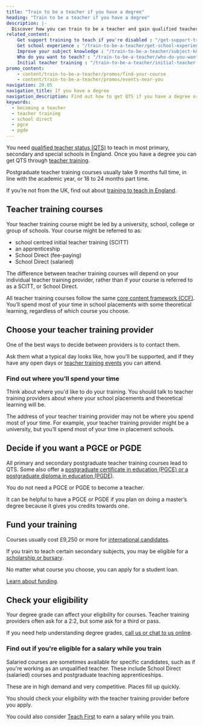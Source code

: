```yaml
---
title: "Train to be a teacher if you have a degree"
heading: "Train to be a teacher if you have a degree"
description: |-
  Discover how you can train to be a teacher and gain qualified teacher status (QTS) if you have a degree. Including school-led and university-led training.
related_content:
    Get support training to teach if you're disabled : "/get-support-training-to-teach-if-you-are-disabled"
    Get school experience : "/train-to-be-a-teacher/get-school-experience"
    Improve your subject knowledge : "/train-to-be-a-teacher/subject-knowledge-enhancement"
    Who do you want to teach? : "/train-to-be-a-teacher/who-do-you-want-to-teach"
    Initial teacher training : "/train-to-be-a-teacher/initial-teacher-training"
promo_content:
    - content/train-to-be-a-teacher/promos/find-your-course
    - content/train-to-be-a-teacher/promos/events-near-you
navigation: 20.05
navigation_title: If you have a degree
navigation_description: Find out how to get QTS if you have a degree or you’re studying for one now. There are different options you can choose.
keywords:
  - becoming a teacher
  - teacher training
  - school direct
  - pgce
  - pgde
---
```


You need [qualified teacher status (QTS)](/what-is-qts) to teach in most primary, secondary and special schools in England. Once you have a degree you can get QTS through [teacher training](/train-to-be-a-teacher/initial-teacher-training). 

Postgraduate teacher training courses usually take 9 months full time, in line with the academic year, or 18 to 24 months part time. 

If you’re not from the UK, find out about [training to teach in England](/non-uk-teachers/train-to-teach-in-england-as-an-international-student).

## Teacher training courses

Your teacher training course might be led by a university, school, college or group of schools. Your course might be referred to as:

* school centred initial teacher training (SCITT)
* an apprenticeship
* School Direct (fee-paying)
* School Direct (salaried)

The difference between teacher training courses will depend on your individual teacher training provider, rather than if your course is referred to as a SCITT, or School Direct.

All teacher training courses follow the same [core content framework (CCF)](https://www.gov.uk/government/publications/initial-teacher-training-itt-core-content-framework). You’ll spend most of your time in school placements with some theoretical learning, regardless of which course you choose.

## Choose your teacher training provider 

One of the best ways to decide between providers is to contact them.

Ask them what a typical day looks like, how you’ll be supported, and if they have any open days or [teacher training events](/events) you can attend.

### Find out where you’ll spend your time

Think about where you'd like to do your training. You should talk to teacher training providers about where your school placements and theoretical learning will be.

The address of your teacher training provider may not be where you spend most of your time. For example, your teacher training provider might be a university, but you’ll spend most of your time in placement schools.

## Decide if you want a PGCE or PGDE

All primary and secondary postgraduate teacher training courses lead to QTS. Some also offer a [postgraduate certificate in education (PGCE) or a postgraduate diploma in education (PGDE)](/what-is-a-pgce).

You do not need a PGCE or PGDE to become a teacher. 

It can be helpful to have a PGCE or PGDE if you plan on doing a master’s degree because it gives you credits towards one. 

## Fund your training

Courses usually cost £9,250 or more for [international candidates](/non-uk-teachers). 

If you train to teach certain secondary subjects, you may be eligible for a [scholarship or bursary](/funding-your-training#bursaries-and-scholarships).

No matter what course you choose, you can apply for a student loan.

[Learn about funding](/funding-your-training).

## Check your eligibility 

Your degree grade can affect your eligibility for courses. Teacher training providers often ask for a 2:2, but some ask for a third or pass.

If you need help understanding degree grades, [call us or chat to us online](/train-to-be-a-teacher/if-you-have-a-degree#talk-to-us). 

### Find out if you're eligible for a salary while you train 

Salaried courses are sometimes available for specific candidates, such as if you're working as an unqualified teacher. These include School Direct (salaried) courses and postgraduate teaching apprenticeships.

These are in high demand and very competitive. Places fill up quickly. 

You should check your eligibility with the teacher training provider before you apply. 

You could also consider [Teach First](https://www.teachfirst.org.uk/) to earn a salary while you train.
